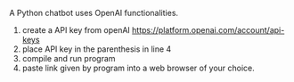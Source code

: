 A Python chatbot uses OpenAI functionalities.

1. create a API key from openAI   https://platform.openai.com/account/api-keys 
2. place API key in the parenthesis in line 4 
3. compile and run program
4. paste link given by program into a web browser of your choice.

